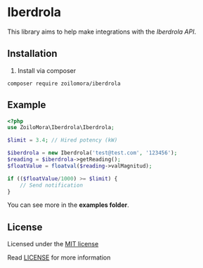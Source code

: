 # Iberdrola

This library aims to help make integrations with the *Iberdrola API*.

## Installation
1) Install via composer
```
composer require zoilomora/iberdrola
```

## Example
```php
<?php
use ZoiloMora\Iberdrola\Iberdrola;

$limit = 3.4; // Hired potency (kW)

$iberdrola = new Iberdrola('test@test.com', '123456');
$reading = $iberdrola->getReading();
$floatValue = floatval($reading->valMagnitud);

if (($floatValue/1000) >= $limit) {
    // Send notification
}
```

You can see more in the **examples folder**.

## License
Licensed under the [MIT license](http://opensource.org/licenses/MIT)

Read [LICENSE](LICENSE) for more information
